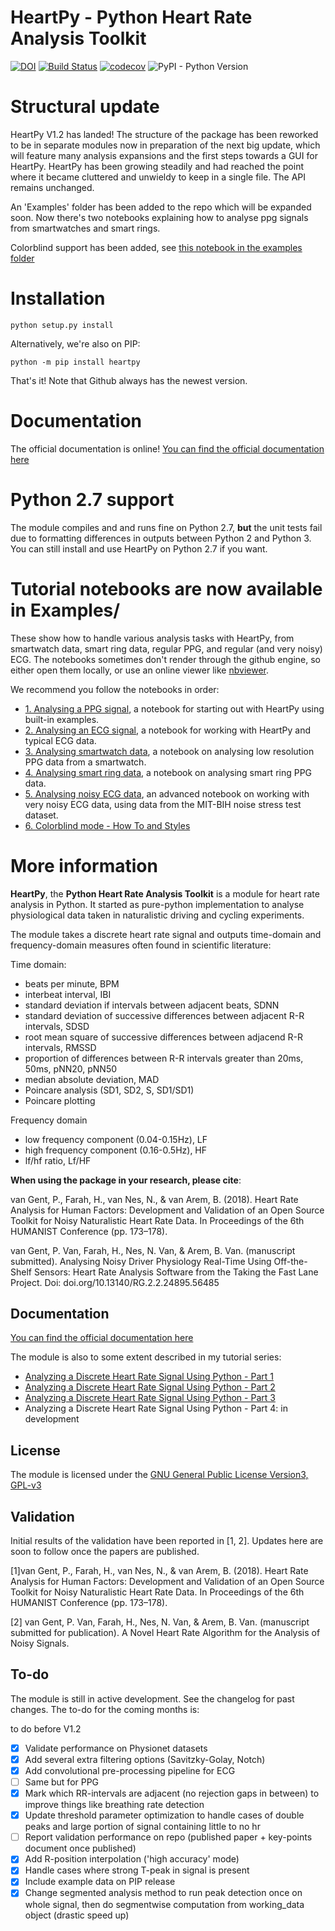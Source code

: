 # HeartPy - Python Heart Rate Analysis Toolkit

[![DOI](https://zenodo.org/badge/DOI/10.5281/zenodo.1324311.svg)](https://doi.org/10.5281/zenodo.1324311) [![Build Status](https://travis-ci.org/paulvangentcom/heartrate_analysis_python.svg?branch=master)](https://travis-ci.org/paulvangentcom/heartrate_analysis_python) [![codecov](https://codecov.io/gh/paulvangentcom/heartrate_analysis_python/branch/master/graph/badge.svg)](https://codecov.io/gh/paulvangentcom/heartrate_analysis_python) ![PyPI - Python Version](https://img.shields.io/pypi/pyversions/heartpy)



# Structural update

HeartPy V1.2 has landed! The structure of the package has been reworked to be in separate modules now in preparation of the next big update, which will feature many analysis expansions and the first steps towards a GUI for HeartPy. HeartPy has been growing steadily and had reached the point where it became cluttered and unwieldy to keep in a single file. The API remains unchanged.

An 'Examples' folder has been added to the repo which will be expanded soon. Now there's two notebooks explaining how to analyse ppg signals from smartwatches and smart rings.

Colorblind support has been added, see [this notebook in the examples folder](https://github.com/paulvangentcom/heartrate_analysis_python/blob/master/examples/6_colorblind_mode/Colorblind_mode.ipynb)

# Installation
```
python setup.py install
```

Alternatively, we're also on PIP:
```
python -m pip install heartpy
```

That's it! Note that Github always has the newest version.

# Documentation

The official documentation is online! [You can find the official documentation here](https://python-heart-rate-analysis-toolkit.readthedocs.io)

# Python 2.7 support
The module compiles and and runs fine on Python 2.7, **but** the unit tests fail due to formatting differences in outputs between Python 2 and Python 3. You can still install and use HeartPy on Python 2.7 if you want.

# Tutorial notebooks are now available in Examples/
These show how to handle various analysis tasks with HeartPy, from smartwatch data, smart ring data, regular PPG, and regular (and very noisy) ECG. The notebooks sometimes don't render through the github engine, so either open them locally, or use an online viewer like [nbviewer](https://nbviewer.jupyter.org/).

We recommend you follow the notebooks in order:
- [1. Analysing a PPG signal](https://github.com/paulvangentcom/heartrate_analysis_python/blob/master/examples/1_regular_PPG/Analysing_a_PPG_signal.ipynb), a notebook for starting out with HeartPy using built-in examples.
- [2. Analysing an ECG signal](https://github.com/paulvangentcom/heartrate_analysis_python/blob/master/examples/2_regular_ECG/Analysing_a_regular_ECG_signal.ipynb), a notebook for working with HeartPy and typical ECG data.
- [3. Analysing smartwatch data](https://github.com/paulvangentcom/heartrate_analysis_python/blob/master/examples/3_smartwatch_data/Analysing_Smartwatch_Data.ipynb), a notebook on analysing low resolution PPG data from a smartwatch.
- [4. Analysing smart ring data](https://github.com/paulvangentcom/heartrate_analysis_python/blob/master/examples/4_smartring_data/Analysing_Smart_Ring_Data.ipynb), a notebook on analysing smart ring PPG data.
- [5. Analysing noisy ECG data](https://github.com/paulvangentcom/heartrate_analysis_python/blob/master/examples/5_noisy_ECG/Analysing_Noisy_ECG.ipynb), an advanced notebook on working with very noisy ECG data, using data from the MIT-BIH noise stress test dataset.
- [6. Colorblind mode - How To and Styles](https://github.com/paulvangentcom/heartrate_analysis_python/blob/master/examples/6_colorblind_mode/Colorblind_mode.ipynb)



# More information
**HeartPy**, the **Python Heart Rate Analysis Toolkit** is a module for heart rate analysis in Python. It started as pure-python implementation to analyse physiological data taken in naturalistic driving and cycling experiments.

The module takes a discrete heart rate signal and outputs time-domain and frequency-domain measures often found in scientific literature:


Time domain:
* beats per minute, BPM
* interbeat interval, IBI
* standard deviation  if intervals between adjacent beats, SDNN
* standard deviation of successive differences between adjacent R-R intervals, SDSD
* root mean square of successive differences between adjacend R-R intervals, RMSSD
* proportion of differences between R-R intervals greater than 20ms, 50ms, pNN20, pNN50
* median absolute deviation, MAD
* Poincare analysis (SD1, SD2, S, SD1/SD1)
* Poincare plotting

Frequency domain
* low frequency component (0.04-0.15Hz), LF
* high frequency component (0.16-0.5Hz), HF
* lf/hf ratio, Lf/HF

**When using the package in your research, please cite**:

van Gent, P., Farah, H., van Nes, N., & van Arem, B. (2018). Heart Rate Analysis for Human Factors: Development and Validation of an Open Source Toolkit for Noisy Naturalistic Heart Rate Data. In Proceedings of the 6th HUMANIST Conference (pp. 173–178).

van Gent, P. Van, Farah, H., Nes, N. Van, & Arem, B. Van. (manuscript submitted). Analysing Noisy Driver Physiology Real-Time Using Off-the-Shelf Sensors: Heart Rate Analysis Software from the Taking the Fast Lane Project. Doi: doi.org/10.13140/RG.2.2.24895.56485


## Documentation

[You can find the official documentation here](https://python-heart-rate-analysis-toolkit.readthedocs.io)

The module is also to some extent described in my tutorial series:

* [Analyzing a Discrete Heart Rate Signal Using Python - Part 1](http://www.paulvangent.com/2016/03/15/analyzing-a-discrete-heart-rate-signal-using-python-part-1/)
* [Analyzing a Discrete Heart Rate Signal Using Python - Part 2](http://www.paulvangent.com/2016/03/21/analyzing-a-discrete-heart-rate-signal-using-python-part-2/)
* [Analyzing a Discrete Heart Rate Signal Using Python - Part 3](http://www.paulvangent.com/2016/03/30/analyzing-a-discrete-heart-rate-signal-using-python-part-3/)
* Analyzing a Discrete Heart Rate Signal Using Python - Part 4: in development


## License
The module is licensed under the [GNU General Public License Version3, GPL-v3](https://opensource.org/licenses/GPL-3.0)

## Validation
Initial results of the validation have been reported in [1, 2]. Updates here are soon to follow once the papers are published.


[1]van Gent, P., Farah, H., van Nes, N., & van Arem, B. (2018). Heart Rate Analysis for Human Factors: Development and Validation of an Open Source Toolkit for Noisy Naturalistic Heart Rate Data. In Proceedings of the 6th HUMANIST Conference (pp. 173–178).

[2] van Gent, P. Van, Farah, H., Nes, N. Van, & Arem, B. Van. (manuscript submitted for publication). A Novel Heart Rate Algorithm for the Analysis of Noisy Signals.



## To-do

The module is still in active development. See the changelog for past changes. The to-do for the coming months is:

to do before V1.2
- [X] Validate performance on Physionet datasets
- [X] Add several extra filtering options (Savitzky-Golay, Notch)
- [X] Add convolutional pre-processing pipeline for ECG
- [ ] Same but for PPG
- [X] Mark which RR-intervals are adjacent (no rejection gaps in between) to improve things like breathing rate detection
- [X] Update threshold parameter optimization to handle cases of double peaks and large portion of signal containing little to no hr
- [ ] Report validation performance on repo (published paper + key-points document once published)
- [X] Add R-position interpolation ('high accuracy' mode)
- [X] Handle cases where strong T-peak in signal is present
- [X] Include example data on PIP release
- [X] Change segmented analysis method to run peak detection once on whole signal, then do segmentwise computation from working_data object (drastic speed up)
